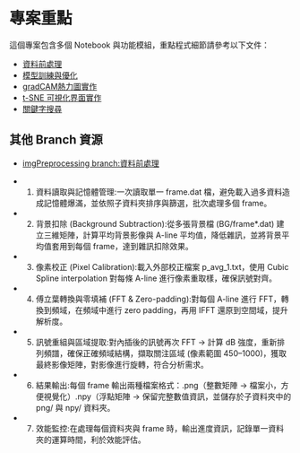 # 專案重點

這個專案包含多個 Notebook 與功能模組，重點程式細節請參考以下文件：
- [資料前處理](2024_8_13/dat_data_preprocessing)
- [模型訓練與優化](required_funcs/deal_with_resized_npy_ensemble.ipynb)
- [gradCAM熱力圖實作](required_funcs/CAM_generation.ipynb)
- [t-SNE 可視化界面實作](required_funcs/tSNE.py)
- [關鍵字搜尋](required_funcs/keysearch_try.js)

## 其他 Branch 資源
- [imgPreprocessing branch:資料前處理](https://github.com/jasonting-1110/ensemble_model_with_tSNE/tree/imgPreprocessing/2024_8_13/dat_data_preprocessing/840_OCT_loopTest.ipynb)
- 1. 資料讀取與記憶體管理:一次讀取單一 frame.dat 檔，避免載入過多資料造成記憶體爆滿，並依照子資料夾排序與篩選，批次處理多個 frame。

- 2. 背景扣除 (Background Subtraction):從多張背景檔 (BG/frame*.dat) 建立三維矩陣，計算平均背景影像與 A-line 平均值，降低雜訊，並將背景平均值套用到每個 frame，達到雜訊扣除效果。

- 3. 像素校正 (Pixel Calibration):載入外部校正檔案 p_avg_1.txt，使用 Cubic Spline interpolation 對每條 A-line 進行像素重取樣，確保訊號對齊。

- 4. 傅立葉轉換與零填補 (FFT & Zero-padding):對每個 A-line 進行 FFT，轉換到頻域，在頻域中進行 zero padding，再用 IFFT 還原到空間域，提升解析度。

- 5. 訊號重組與區域提取:對內插後的訊號再次 FFT → 計算 dB 強度，重新排列頻譜，確保正確頻域結構，擷取關注區域 (像素範圍 450–1000)，獲取最終影像矩陣，對影像進行旋轉，符合分析需求。

- 6. 結果輸出:每個 frame 輸出兩種檔案格式：.png（整數矩陣 → 檔案小，方便視覺化）.npy（浮點矩陣 → 保留完整數值資訊，並儲存於子資料夾中的 png/ 與 npy/ 資料夾。

- 7. 效能監控:在處理每個資料夾與 frame 時，輸出進度資訊，記錄單一資料夾的運算時間，利於效能評估。
